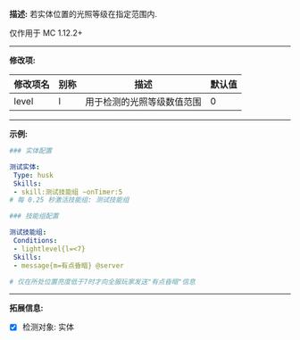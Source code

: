 **描述:** 若实体位置的光照等级在指定范围内.  

仅作用于 MC 1.12.2+

---

**修改项:**

| 修改项名  | 别称           | 描述                      | 默认值 |
| --------- | -------------- | ------------------------- | ----- |
| level | l | 用于检测的光照等级数值范围 | 0 |

---

**示例:**

```yaml
### 实体配置

测试实体:
 Type: husk
 Skills:
 - skill:测试技能组 ~onTimer:5
# 每 0.25 秒激活技能组: 测试技能组

### 技能组配置

测试技能组:
 Conditions:
 - lightlevel{l=<7}
 Skills:
 - message{m=有点昏暗} @server

# 仅在所处位置亮度低于7时才向全服玩家发送"有点昏暗"信息
```

---

**拓展信息:**

- [x] 检测对象: 实体